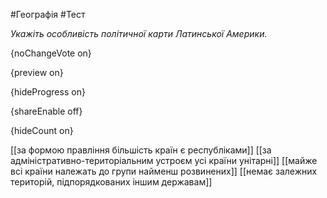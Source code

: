 #Географія #Тест

*Укажіть особливість політичної карти Латинської Америки.*

{noChangeVote on}

{preview on}

{hideProgress on}

{shareEnable off}

{hideCount on}

[[за формою правління більшість країн є республіками]]
[[за адміністративно-територіальним устроєм усі країни унітарні]]
[[майже всі країни належать до групи найменш розвинених]]
[[немає залежних територій, підпорядкованих іншим державам]]
